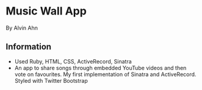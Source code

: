 Music Wall App
=============

By Alvin Ahn

## Information

- Used Ruby, HTML, CSS, ActiveRecord, Sinatra
- An app to share songs through embedded YouTube videos and then vote on favourites. My first implementation of Sinatra and ActiveRecord. Styled with Twitter Bootstrap
